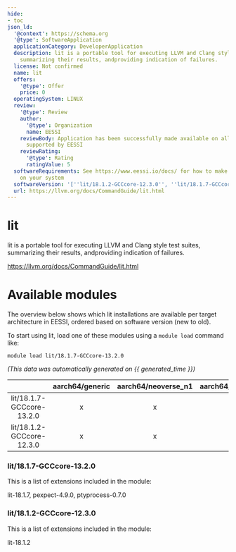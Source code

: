 ```yaml
---
hide:
- toc
json_ld:
  '@context': https://schema.org
  '@type': SoftwareApplication
  applicationCategory: DeveloperApplication
  description: lit is a portable tool for executing LLVM and Clang style test suites,
    summarizing their results, andproviding indication of failures.
  license: Not confirmed
  name: lit
  offers:
    '@type': Offer
    price: 0
  operatingSystem: LINUX
  review:
    '@type': Review
    author:
      '@type': Organization
      name: EESSI
    reviewBody: Application has been successfully made available on all architectures
      supported by EESSI
    reviewRating:
      '@type': Rating
      ratingValue: 5
  softwareRequirements: See https://www.eessi.io/docs/ for how to make EESSI available
    on your system
  softwareVersion: '[''lit/18.1.2-GCCcore-12.3.0'', ''lit/18.1.7-GCCcore-13.2.0'']'
  url: https://llvm.org/docs/CommandGuide/lit.html
---
```


lit
===


lit is a portable tool for executing LLVM and Clang style test suites, summarizing their results, andproviding indication of failures.

https://llvm.org/docs/CommandGuide/lit.html
# Available modules


The overview below shows which lit installations are available per target architecture in EESSI, ordered based on software version (new to old).

To start using lit, load one of these modules using a `module load` command like:

```shell
module load lit/18.1.7-GCCcore-13.2.0
```

*(This data was automatically generated on {{ generated_time }})*  

| |aarch64/generic|aarch64/neoverse_n1|aarch64/neoverse_v1|x86_64/generic|x86_64/amd/zen2|x86_64/amd/zen3|x86_64/amd/zen4|x86_64/intel/haswell|x86_64/intel/sapphirerapids|x86_64/intel/skylake_avx512|
| :---: | :---: | :---: | :---: | :---: | :---: | :---: | :---: | :---: | :---: | :---: |
|lit/18.1.7-GCCcore-13.2.0|x|x|x|x|x|x|x|x|x|x|
|lit/18.1.2-GCCcore-12.3.0|x|x|x|x|x|x|x|x|x|x|


### lit/18.1.7-GCCcore-13.2.0

This is a list of extensions included in the module:

lit-18.1.7, pexpect-4.9.0, ptyprocess-0.7.0

### lit/18.1.2-GCCcore-12.3.0

This is a list of extensions included in the module:

lit-18.1.2